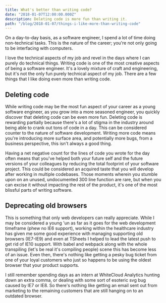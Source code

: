 ```yaml
---
title: What's better than writing code?
date: "2018-01-07T12:00:00.000Z"
description: Deleting code is more fun than writing it.
path: "/blog/2018-01-07/things-i-like-more-than-writing-code"
---
```


On a day-to-day basis, as a software engineer, I spend a lot of time doing non-technical tasks. This is the nature of the career; you're not only going to be interfacing with computers.

I love the technical aspects of my job and revel in the days where I can purely do technical things. Writing code is one of the most creative aspects of being a software engineer. It's a lovely mixture of craft and engineering, but it's not the only fun purely technical aspect of my job. There are a few things that I like doing even more than writing code.

## Deleting code

While writing code may be the most fun aspect of your career as a young software engineer, as you grow into a more seasoned engineer, you quickly discover that deleting code can be even more fun. Deleting code is rewarding partially because there's a lot of stigma in the industry around being able to crank out tons of code in a day. This can be considered counter to the nature of software development. Writing more code means you're introducing more surface area, and potentially more bugs, from a business perspective, this isn't always a good thing.

Having a net negative count for the lines of code you wrote for the day often means that you've helped both your future self and the future versions of your colleagues by reducing the total footprint of your software project. This could be considered an acquired taste that you will develop after working in multiple codebases. Those moments wherein you stumble upon on an unused, undocumented 300 line function are rare, but when you can excise it without impacting the rest of the product, it's one of the most blissful parts of writing software.

## Deprecating old browsers

This is something that only web developers can really appreciate. While I may be considered a young 'un as far as it goes for the web development timeframe (phew no IE6 support), working within the healthcare industry has given me some good experience with managing supporting old browsers (IE7-IE9) and even at TSheets I helped to lead the latest push to get rid of IE10 support. With babel and webpack along with the whole transpiling (let's be real it's compiling people) scene this has become less of an issue. Even then, there's nothing like getting a pesky bug ticket from one of your loyal customers who just so happens to be using the oldest browser that your product supports.

I still remember spending days as an intern at WhiteCloud Analytics hunting down an extra comma, or dealing with some sort of esoteric svg bug caused by IE7 or IE8. So there's nothing like getting an email sent out from marketing to the remaining customers that are still hanging on to an outdated browser.
